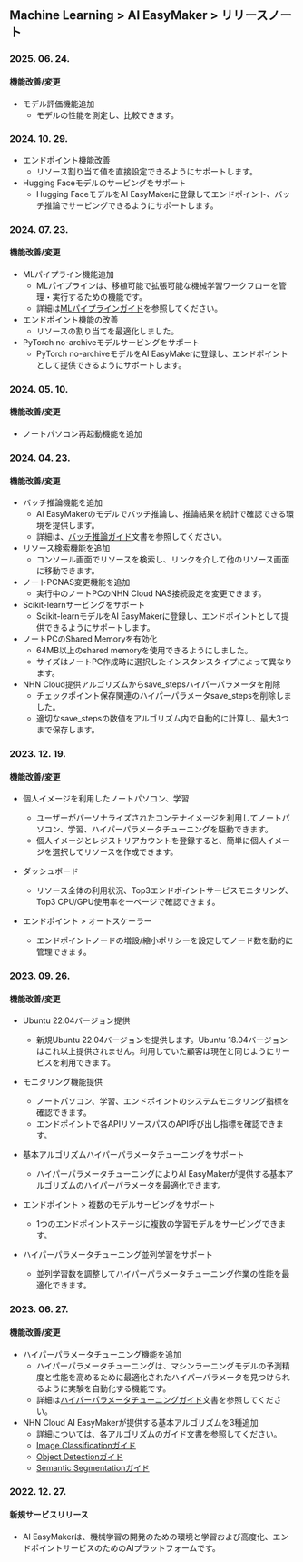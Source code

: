 ## Machine Learning > AI EasyMaker > リリースノート

### 2025. 06. 24.

#### 機能改善/変更

* モデル評価機能追加
  * モデルの性能を測定し、比較できます。
  
### 2024. 10. 29.

* エンドポイント機能改善
    * リソース割り当て値を直接設定できるようにサポートします。
* Hugging Faceモデルのサービングをサポート
    * Hugging FaceモデルをAI EasyMakerに登録してエンドポイント、バッチ推論でサービングできるようにサポートします。
    
### 2024. 07. 23.

#### 機能改善/変更

* MLパイプライン機能追加
    * MLパイプラインは、移植可能で拡張可能な機械学習ワークフローを管理・実行するための機能です。
    * 詳細は[MLパイプラインガイド](./console-guide/#_68)を参照してください。
* エンドポイント機能の改善
    * リソースの割り当てを最適化しました。
* PyTorch no-archiveモデルサービングをサポート
    * PyTorch no-archiveモデルをAI EasyMakerに登録し、エンドポイントとして提供できるようにサポートします。

### 2024. 05. 10.

#### 機能改善/変更

* ノートパソコン再起動機能を追加

### 2024. 04. 23.

#### 機能改善/変更

* バッチ推論機能を追加
    * AI EasyMakerのモデルでバッチ推論し、推論結果を統計で確認できる環境を提供します。
    * 詳細は、[バッチ推論ガイド](./console-guide/#_51)文書を参照してください。
* リソース検索機能を追加
    * コンソール画面でリソースを検索し、リンクを介して他のリソース画面に移動できます。
* ノートPCNAS変更機能を追加
    * 実行中のノートPCのNHN Cloud NAS接続設定を変更できます。
* Scikit-learnサービングをサポート
    * Scikit-learnモデルをAI EasyMakerに登録し、エンドポイントとして提供できるようにサポートします。
* ノートPCのShared Memoryを有効化
    * 64MB以上のshared memoryを使用できるようにしました。
    * サイズはノートPC作成時に選択したインスタンスタイプによって異なります。
* NHN Cloud提供アルゴリズムからsave_stepsハイパーパラメータを削除
    * チェックポイント保存関連のハイパーパラメータsave_stepsを削除しました。
    * 適切なsave_stepsの数値をアルゴリズム内で自動的に計算し、最大3つまで保存します。

### 2023. 12. 19.

#### 機能改善/変更

* 個人イメージを利用したノートパソコン、学習
    * ユーザーがパーソナライズされたコンテナイメージを利用してノートパソコン、学習、ハイパーパラメータチューニングを駆動できます。
    * 個人イメージとレジストリアカウントを登録すると、簡単に個人イメージを選択してリソースを作成できます。

* ダッシュボード
    * リソース全体の利用状況、Top3エンドポイントサービスモニタリング、Top3 CPU/GPU使用率を一ページで確認できます。

* エンドポイント > オートスケーラー
    * エンドポイントノードの増設/縮小ポリシーを設定してノード数を動的に管理できます。

### 2023. 09. 26.

#### 機能改善/変更

* Ubuntu 22.04バージョン提供
    * 新規Ubuntu 22.04バージョンを提供します。Ubuntu 18.04バージョンはこれ以上提供されません。利用していた顧客は現在と同じようにサービスを利用できます。

* モニタリング機能提供
    * ノートパソコン、学習、エンドポイントのシステムモニタリング指標を確認できます。
    * エンドポイントで各APIリソースパスのAPI呼び出し指標を確認できます。

* 基本アルゴリズムハイパーパラメータチューニングをサポート
    * ハイパーパラメータチューニングによりAI EasyMakerが提供する基本アルゴリズムのハイパーパラメータを最適化できます。

* エンドポイント > 複数のモデルサービングをサポート
    * 1つのエンドポイントステージに複数の学習モデルをサービングできます。

* ハイパーパラメータチューニング並列学習をサポート
    * 並列学習数を調整してハイパーパラメータチューニング作業の性能を最適化できます。

### 2023. 06. 27.

#### 機能改善/変更

* ハイパーパラメータチューニング機能を追加
    * ハイパーパラメータチューニングは、マシンラーニングモデルの予測精度と性能を高めるために最適化されたハイパーパラメータを見つけられるように実験を自動化する機能です。
    * 詳細は[ハイパーパラメータチューニングガイド](./console-guide/#_18)文書を参照してください。
* NHN Cloud AI EasyMakerが提供する基本アルゴリズムを3種追加
    * 詳細については、各アルゴリズムのガイド文書を参照してください。
    * [Image Classificationガイド](./algorithm-guide/#image-classification)
    * [Object Detectionガイド](./algorithm-guide/#object-detection)
    * [Semantic Segmentationガイド](./algorithm-guide/#semantic-segmentation)

### 2022. 12. 27.

#### 新規サービスリリース

* AI EasyMakerは、機械学習の開発のための環境と学習および高度化、エンドポイントサービスのためのAIプラットフォームです。
